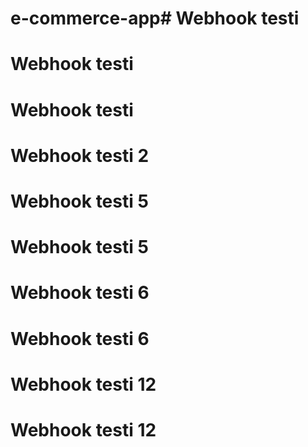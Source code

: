 # e-commerce-app# Webhook testi
# Webhook testi
# Webhook testi
# Webhook testi 2
# Webhook testi 5
# Webhook testi 5
# Webhook testi 6
# Webhook testi 6
# Webhook testi 12
# Webhook testi 12
